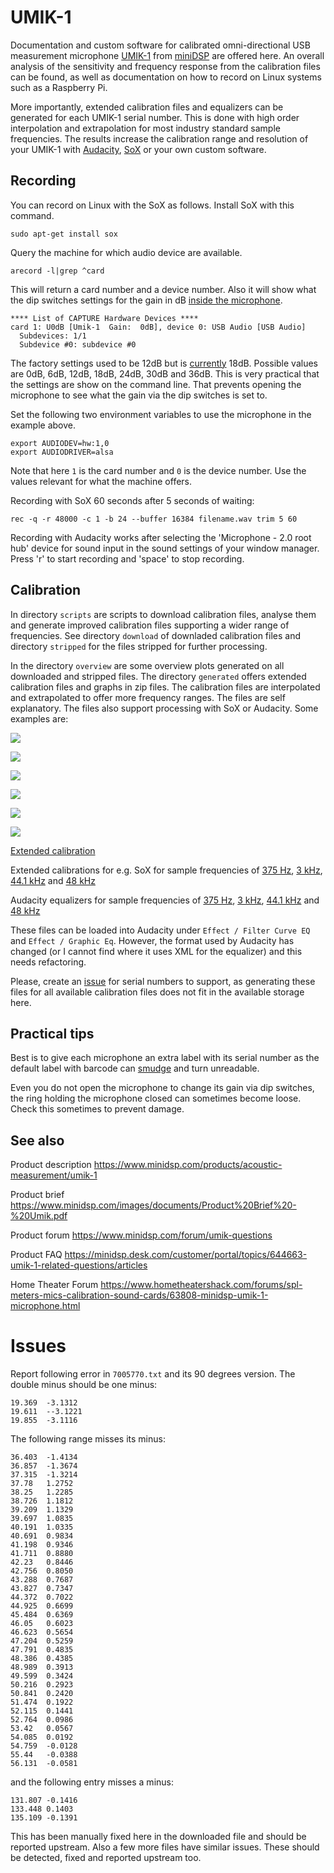 # UMIK-1

Documentation and custom software for calibrated omni-directional USB measurement
microphone [UMIK-1](https://minidsp.com/products/acoustic-measurement/umik-1)
from [miniDSP](https://minidsp.com) are offered here. An overall analysis of the
sensitivity and frequency response from the calibration files can be found, as
well as documentation on how to record on Linux systems such as a Raspberry Pi.

More importantly, extended calibration files and equalizers can be generated for
each UMIK-1 serial number. This is done with high order interpolation and
extrapolation for most industry standard sample frequencies. The results
increase the calibration range and resolution of your UMIK-1 with
[Audacity](https://audacityteam.org), [SoX](http://sox.sourceforge.net) or your
own custom software.

## Recording

You can record on Linux with the SoX as follows. Install SoX with this command.

    sudo apt-get install sox

Query the machine for which audio device are available.

    arecord -l|grep ^card

This will return a card number and a device number. Also it will show what the
dip switches settings for the gain in dB
[inside the microphone](https://www.minidsp.com/forum/umik-questions/9249-umik-new-pcb-installation-question).

    **** List of CAPTURE Hardware Devices ****
    card 1: U0dB [Umik-1  Gain:  0dB], device 0: USB Audio [USB Audio]
      Subdevices: 1/1
      Subdevice #0: subdevice #0

The factory settings used to be 12dB but is
[currently](https://www.minidsp.com/forum/umik-questions/10285-umik-1-standard-factory-gain)
18dB. Possible values are 0dB, 6dB, 12dB, 18dB, 24dB, 30dB and 36dB. This is
very practical that the settings are show on the command line. That prevents
opening the microphone to see what the gain via the dip switches is set to.

Set the following two environment variables to use the microphone in the
example above.

    export AUDIODEV=hw:1,0
    export AUDIODRIVER=alsa

Note that here `1` is the card number and `0` is the device number. Use the
values relevant for what the machine offers.

Recording with SoX 60 seconds after 5 seconds of waiting:

    rec -q -r 48000 -c 1 -b 24 --buffer 16384 filename.wav trim 5 60

Recording with Audacity works after selecting the 'Microphone - 2.0 root hub'
device for sound input in the sound settings of your window manager. Press 'r'
to start recording and 'space' to stop recording.

## Calibration

In directory `scripts` are scripts to download calibration files, analyse them
and generate improved calibration files supporting a wider range of frequencies.
See directory `download` of downladed calibration files and directory `stripped`
for the files stripped for further processing.

In the directory `overview` are some overview plots generated on all downloaded
and stripped files. The directory `generated` offers extended calibration files
and graphs in zip files. The calibration files are interpolated and
extrapolated to offer more frequency ranges. The files are self explanatory.
The files also support processing with SoX or Audacity. Some examples are:

![](example/7009115-fit-response.png)

![](example/7009115-fit-sampled-response.png)

![](example/7009115-fit-after.png)

![](example/7009115-fit-after-zoom.png)

![](example/7009115-fit-before.png)

![](example/7009115-fit-before-zoom.png)

[Extended calibration](example/7009115-fit-response.tsv)

Extended calibrations for e.g. SoX for sample frequencies of [375 Hz](example/7009115-fit-sampled-response-375.xml),  [3 kHz](example/7009115-fit-sampled-response-3000.xml),  [44.1 kHz](example/7009115-fit-sampled-response-44100.xml) and [48 kHz](example/7009115-fit-sampled-response-48000.xml)

Audacity equalizers for sample frequencies of [375 Hz](example/7009115-fit-audacity-equalizer-375.xml),  [3 kHz](example/7009115-fit-audacity-equalizer-3000.xml),  [44.1 kHz](example/7009115-fit-audacity-equalizer-44100.xml) and [48 kHz](example/7009115-fit-audacity-equalizer-48000.xml)

These files can be loaded into Audacity under `Effect / Filter Curve EQ` and
`Effect / Graphic Eq`. However, the format used by Audacity has changed (or I
cannot find where it uses XML for the equalizer) and this needs refactoring.

Please, create an [issue](https://github.com/PanderMusubi/umik-1/issues) for
serial numbers to support, as generating these files for all available
calibration files does not fit in the available storage here.

## Practical tips

Best is to give each microphone an extra label with its serial number as the
default label with barcode can
[smudge](https://www.minidsp.com/forum/umik-questions/11202-labels-with-serial-numbers-smudge)
and turn unreadable.

Even you do not open the microphone to change its gain via dip switches, the
ring holding the microphone closed can sometimes become loose. Check this
sometimes to prevent damage.

## See also

Product description
https://www.minidsp.com/products/acoustic-measurement/umik-1

Product brief
https://www.minidsp.com/images/documents/Product%20Brief%20-%20Umik.pdf

Product forum
https://www.minidsp.com/forum/umik-questions

Product FAQ
https://minidsp.desk.com/customer/portal/topics/644663-umik-1-related-questions/articles

Home Theater Forum
https://www.hometheatershack.com/forums/spl-meters-mics-calibration-sound-cards/63808-minidsp-umik-1-microphone.html

# Issues

Report following error in `7005770.txt` and its 90 degrees version. The double
minus should be one minus:

    19.369	-3.1312
    19.611	--3.1221
    19.855	-3.1116

The following range misses its minus:

    36.403	-1.4134
    36.857	-1.3674
    37.315	-1.3214
    37.78	1.2752
    38.25	1.2285
    38.726	1.1812
    39.209	1.1329
    39.697	1.0835
    40.191	1.0335
    40.691	0.9834
    41.198	0.9346
    41.711	0.8880
    42.23	0.8446
    42.756	0.8050
    43.288	0.7687
    43.827	0.7347
    44.372	0.7022
    44.925	0.6699
    45.484	0.6369
    46.05	0.6023
    46.623	0.5654
    47.204	0.5259
    47.791	0.4835
    48.386	0.4385
    48.989	0.3913
    49.599	0.3424
    50.216	0.2923
    50.841	0.2420
    51.474	0.1922
    52.115	0.1441
    52.764	0.0986
    53.42	0.0567
    54.085	0.0192
    54.759	-0.0128
    55.44	-0.0388
    56.131	-0.0581

and the following entry misses a minus:

    131.807	-0.1416
    133.448	0.1403
    135.109	-0.1391

This has been manually fixed here in the downloaded file and should be reported
upstream. Also a few more files have similar issues. These should be detected,
fixed and reported upstream too.
